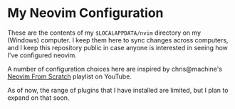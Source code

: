 # My Neovim Configuration

These are the contents of my `$LOCALAPPDATA/nvim` directory on my (Windows) computer. I keep them here to sync changes across computers, and I keep this repository public in case anyone is interested in seeing how I've configured neovim. 

A number of configuration choices here are inspired by chris@machine's [Neovim From Scratch](https://youtube.com/playlist?list=PLhoH5vyxr6Qq41NFL4GvhFp-WLd5xzIzZ) playlist on YouTube.

As of now, the range of plugins that I have installed are limited, but I plan to expand on that soon.
